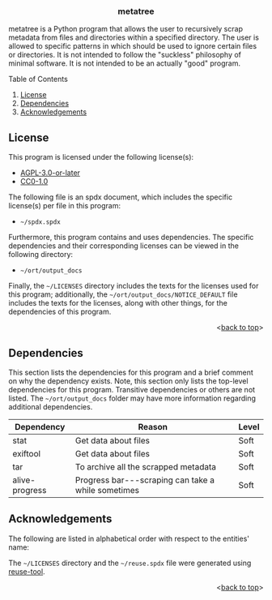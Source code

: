 <!---
SPDX-FileCopyrightText: 2023 Jason Scheffel <contact@jasonscheffel.com>
SPDX-License-Identifier: AGPL-3.0-or-later

Copyright (C) 2023 Jason Scheffel

This program is free software: you can redistribute it and/or modify it under
the terms of the GNU Affero General Public License as published by the Free
Software Foundation, either version 3 of the License, or (at your option) any
later version.

This program is distributed in the hope that it will be useful, but WITHOUT ANY
WARRANTY; without even the implied warranty of MERCHANTABILITY or FITNESS FOR A
PARTICULAR PURPOSE. See the GNU Affero General Public License for more details.

You should have received a copy of the GNU Affero General Public License along
with this program. If not, see <http://www.gnu.org/licenses/>.
-->

<a name="TOP"></a>

<!-- BADGESDDSFKJ -->

<div align="center">

<!-- put sheilds here -->

</div>

<!-- PROJECT LOGO -->

<h3 align="center">
metatree
</h3>

metatree is a Python program that allows the user to recursively scrap metadata
from files and directories within a specified directory. The user is allowed to
specific patterns in which should be used to ignore certain files or
directories. It is not intended to follow the "suckless" philosophy of minimal
software. It is not intended to be an actually "good" program.

<!-- TABLE OF CONTENTS -->

<summary>Table of Contents</summary>
  <ol>
    <li><a href="#license">License</a></li>
    <li><a href="#Dependencies">Dependencies</a></li>
    <li><a href="#acknowledgements">Acknowledgements</a></li>
  </ol>

<!-- LICENSE -->

## License

This program is licensed under the following license(s):

- [AGPL-3.0-or-later](https://spdx.org/licenses/AGPL-3.0-or-later.html)
- [CC0-1.0](https://spdx.org/licenses/CC0-1.0.html)

The following file is an spdx document, which includes the specific license(s)
per file in this program:

- `~/spdx.spdx`

Furthermore, this program contains and uses dependencies. The specific
dependencies and their corresponding licenses can be viewed in the following
directory:

- `~/ort/output_docs`

Finally, the `~/LICENSES` directory includes the texts for the licenses used
for this program; additionally, the `~/ort/output_docs/NOTICE_DEFAULT` file
includes the texts for the licenses, along with other things, for the
dependencies of this program.

<p align="right"><<a href="#TOP">back to top</a>></p>

<!--Dependencies-->

## Dependencies

This section lists the dependencies for this program and a brief comment on why
the dependency exists. Note, this section only lists the top-level dependencies
for this program. Transitive dependencies or others are not listed. The
`~/ort/output_docs` folder may have more information regarding additional
dependencies.

| Dependency     | Reason                                             | Level |
| -------------- | -------------------------------------------------- | ----- |
| stat           | Get data about files                               | Soft  |
| exiftool       | Get data about files                               | Soft  |
| tar            | To archive all the scrapped metadata               | Soft  |
| alive-progress | Progress bar---scraping can take a while sometimes | Soft  |

<!-- ACKNOWLEDGEMENTS -->

## Acknowledgements

The following are listed in alphabetical order with respect to the entities'
name:

The `~/LICENSES` directory and the `~/reuse.spdx` file were generated using
[reuse-tool](https://github.com/fsfe/reuse-tool).

<p align="right"><<a href="#TOP">back to top</a>></p>

<!-- blank -->
